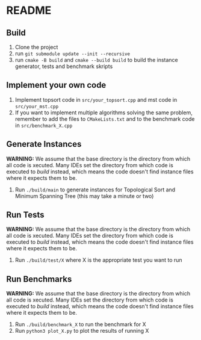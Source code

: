 # README

## Build
1) Clone the project
2) run ```git submodule update --init --recursive```
3) run ```cmake -B build``` and ```cmake --build build``` to build the instance generator, tests and benchmark skripts

## Implement your own code
1) Implement topsort code in ```src/your_topsort.cpp``` and mst code in ```src/your_mst.cpp```
2) If you want to implement multiple algorithms solving the same problem, remember to add the files to ```CMakeLists.txt``` and to the benchmark code in ```src/benchmark_X.cpp```

## Generate Instances
**WARNING:** We assume that the base directory is the directory from which all code is xecuted. Many IDEs set the directory from which code is executed to *build* instead, which means the code doesn't find instance files where it expects them to be.
1) Run ```./build/main``` to generate instances for Topological Sort and Minimum Spanning Tree (this may take a minute or two)

## Run Tests
**WARNING:** We assume that the base directory is the directory from which all code is xecuted. Many IDEs set the directory from which code is executed to *build* instead, which means the code doesn't find instance files where it expects them to be.
1) Run ```./build/test/X``` where X is the appropriate test you want to run

## Run Benchmarks
**WARNING:** We assume that the base directory is the directory from which all code is xecuted. Many IDEs set the directory from which code is executed to *build* instead, which means the code doesn't find instance files where it expects them to be.
1) Run ```./build/benchmark_X``` to run the benchmark for X
2) Run ```python3 plot_X.py``` to plot the results of running X
